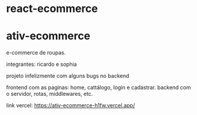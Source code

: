 # react-ecommerce
# ativ-ecommerce
e-commerce de roupas.

integrantes: ricardo e sophia

projeto infelizmente com alguns bugs no backend

frontend com as paginas: home, cattálogo, login e cadastrar.
backend com o servidor, rotas, middlewares, etc.

link vercel: https://ativ-ecommerce-h1fw.vercel.app/
